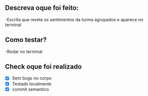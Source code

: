 ## Descreva oque foi feito:
-Escrita que revela os sentimentos da turma agrupados e aparece no terminal

## Como testar?
-Rodar no terminal 

## Check oque foi realizado 

- [X] Sem bugs no corpo
- [X] Testado localmente
- [X] commit semantico 
